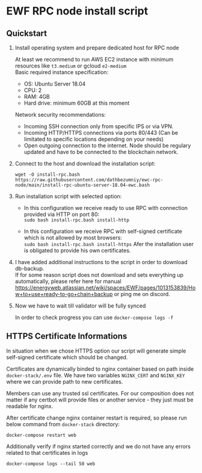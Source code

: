 # EWF RPC node install script

## Quickstart

1. Install operating system and prepare dedicated host for RPC node

    At least we recommend to run AWS EC2 instance with minimum resources like `t3.medium` or gcloud `e2-medium`\
    Basic required instance specification:
      - OS: Ubuntu Server 18.04
      - CPU: 2
      - RAM: 4GB
      - Hard drive: minimum 60GB at this moment

    Network security recommendations:
      - Incoming SSH connection only from specific IPS or via VPN.
      - Incoming HTTP/HTTPS connections via ports 80/443 (Can be limitated to specific locations depending on your needs)
      - Open outgoing connection to the internet. Node should be regulary updated and have to be connected to the blockchain network.

2. Connect to the host and download the installation script:
    
    `wget -O install-rpc.bash https://raw.githubusercontent.com/dathbezumniy/ewc-rpc-node/main/install-rpc-ubuntu-server-18.04-ewc.bash`

3. Run installation script with selected option:
      
    - In this configuration we receive ready to use RPC with connection provided via HTTP on port 80:\
      `sudo bash install-rpc.bash install-http`

    - In this configuration we receive RPC with self-signed certificate which is not allowed by most browsers:\
     `sudo bash install-rpc.bash install-https` Afer the installation user is obligated to provide his own certificates.

4. I have added additional instructions to the script in order to download db-backup.\
    If for some reason script does not download and sets everything up automatically,
    please refer here for manual https://energyweb.atlassian.net/wiki/spaces/EWF/pages/1013153839/How+to+use+ready-to-go+chain+backup or ping me on discord.

5. Now we have to wait till validator will be fully synced

    In order to check progress you can use `docker-compose logs -f`

## HTTPS Certificate Informations

In situation when we chose HTTPS option our script will generate simple self-signed certificate which should be changed.

Certificates are dynamically binded to nginx container based on path inside `docker-stack/.env` file. We have two variables `NGINX_CERT` and `NGINX_KEY` where we can provide path to new certificates.

Members can use any trusted ssl certificates. For our composition does not matter if any certbot will provide files or another service - they just must be readable for nginx.

After certificate change nginx container restart is required, so please run below command from `docker-stack` directory:

`docker-compose restart web`

Additionally verify if nginx started correctly and we do not have any errors related to that certificates in logs

`docker-compose logs --tail 50 web`
